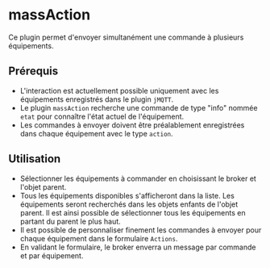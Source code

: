 # massAction

Ce plugin permet d'envoyer simultanément une commande à plusieurs équipements.

## Prérequis

* L'interaction est actuellement possible uniquement avec les équipements enregistrés dans le plugin `jMQTT`.
* Le plugin `massAction` recherche une commande de type "info" nommée `etat` pour connaître l'état actuel de l'équipement.
* Les commandes à envoyer doivent être préalablement enregistrées dans chaque équipement avec le type `action`.

## Utilisation

* Sélectionner les équipements à commander en choisissant le broker et l'objet parent.
* Tous les équipements disponibles s'afficheront dans la liste.
  Les équipements seront recherchés dans les objets enfants de l'objet parent. Il est ainsi possible de sélectionner tous les équipements en partant du parent le plus haut.
* Il est possible de personnaliser finement les commandes à envoyer pour chaque équipement dans le formulaire `Actions`.
* En validant le formulaire, le broker enverra un message par commande et par équipement.
